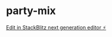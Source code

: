 # party-mix

[Edit in StackBlitz next generation editor ⚡️](https://stackblitz.com/~/github.com/pasqualedazzeo/party-mix)